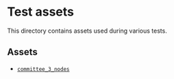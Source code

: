 # Test assets

This directory contains assets used during various tests.

## Assets

* [`committee_3_nodes`](committee_3_nodes/README.md)
